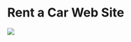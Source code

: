 <h1> Rent a Car Web Site </h1>
<img src="https://user-images.githubusercontent.com/88774171/212983383-dd1388c3-8fca-4132-9a32-1641980b567d.gif" />

